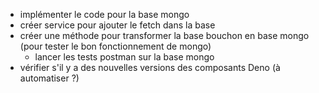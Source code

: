 - implémenter le code pour la base mongo
- créer service pour ajouter le fetch dans la base
- créer une méthode pour transformer la base bouchon en base mongo (pour tester
  le bon fonctionnement de mongo)
  - lancer les tests postman sur la base mongo
- vérifier s'il y a des nouvelles versions des composants Deno (à automatiser ?)
